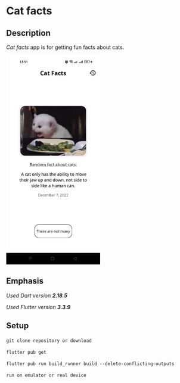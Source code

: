 # Cat facts

## Description

_Cat facts_ app is for getting fun facts about cats.

[<img src="screen_for_readme/screen.jpg" width="50%">](screen_for_readme/screen_video.mp4 "Now in Android: 55")

## Emphasis
_Used Dart version **2.18.5**_

_Used Flutter version **3.3.9**_

## Setup
``` git clone repository or download ```

``` flutter pub get ```

``` flutter pub run build_runner build --delete-conflicting-outputs ```

``` run on emulator or real device ```

